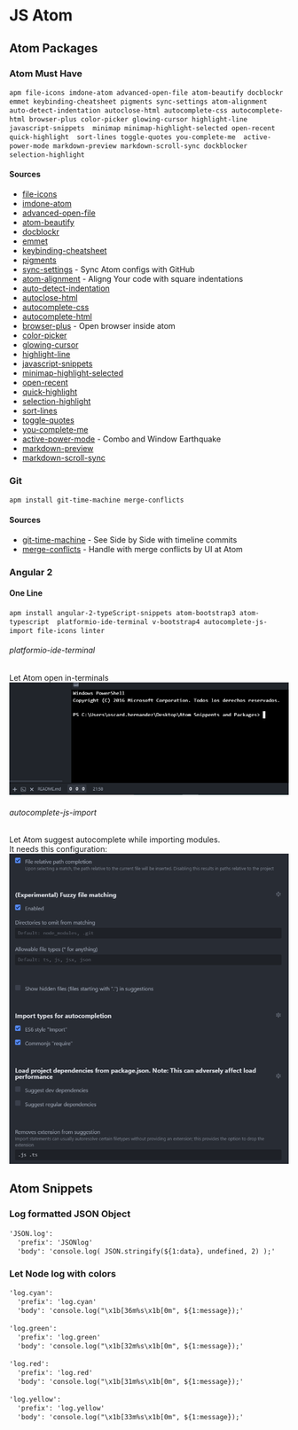 # **JS Atom**

## **Atom Packages**

### Atom Must Have
```
apm file-icons imdone-atom advanced-open-file atom-beautify docblockr emmet keybinding-cheatsheet pigments sync-settings atom-alignment auto-detect-indentation autoclose-html autocomplete-css autocomplete-html browser-plus color-picker glowing-cursor highlight-line javascript-snippets  minimap minimap-highlight-selected open-recent quick-highlight  sort-lines toggle-quotes you-complete-me  active-power-mode markdown-preview markdown-scroll-sync dockblocker  selection-highlight

```
#### Sources
* [file-icons](https://atom.io/packages/file-icons)
* [imdone-atom](https://atom.io/packages/imdone-atom)
* [advanced-open-file](https://atom.io/packages/advanced-open-fil)
* [atom-beautify](https://atom.io/packages/atom-beautify)
* [docblockr](https://atom.io/packages/docblockr)
* [emmet](https://atom.io/packages/emmet)
* [keybinding-cheatsheet](https://atom.io/packages/keybinding-cheatsheet)
* [pigments](https://atom.io/packages/pigments)
* [sync-settings](https://atom.io/packages/sync-settings) - Sync Atom configs with GitHub
* [atom-alignment](https://atom.io/packages/atom-alignment) - Aligng Your code with square indentations
* [auto-detect-indentation](https://atom.io/packages/auto-detect-indentation)
* [autoclose-html](https://atom.io/packages/autoclose-html)
* [autocomplete-css](https://atom.io/packages/autocomplete-css)
* [autocomplete-html](https://atom.io/packages/autocomplete-html)
* [browser-plus](https://atom.io/packages/browser-plus) - Open browser inside atom
* [color-picker](https://atom.io/packages/color-picker)
* [glowing-cursor](https://atom.io/packages/glowing-cursor)
* [highlight-line](https://atom.io/packages/highlight-line)
* [javascript-snippets](https://atom.io/packages/javascript-snippets)
* [minimap-highlight-selected](https://atom.io/packages/minimap-highlight-selected)
* [open-recent](https://atom.io/packages/open-recent)
* [quick-highlight](https://atom.io/packages/quick-highlight)
* [selection-highlight](https://atom.io/packages/selection-highlight)
* [sort-lines](https://atom.io/packages/sort-lines)
* [toggle-quotes](https://atom.io/packages/toggle-quotes)
* [you-complete-me](https://atom.io/packages/you-complete-me)
* [active-power-mode](https://atom.io/packages/active-power-mode) - Combo and Window Earthquake
* [markdown-preview](https://atom.io/packages/markdown-preview)
* [markdown-scroll-sync](https://atom.io/packages/markdown-scroll-sync)


### Git

```
apm install git-time-machine merge-conflicts
```
#### Sources
* [git-time-machine](https://atom.io/packages/git-time-machine) - See Side by Side with timeline commits
* [merge-conflicts](https://atom.io/packages/merge-conflicts) - Handle with merge conflicts by UI at Atom

### Angular 2

#### One Line
 ```
 apm install angular-2-typeScript-snippets atom-bootstrap3 atom-typescript  platformio-ide-terminal v-bootstrap4 autocomplete-js-import file-icons linter
 ```
###### platformio-ide-terminal
Let Atom open in-terminals
![TerminalCap](./img/terminal.png?raw=true)

###### autocomplete-js-import
Let Atom suggest autocomplete while importing modules.   
It needs this configuration:
![Imports](./img/imports.png?raw=true)

## **Atom Snippets**

### Log formatted JSON Object
```
'JSON.log':
  'prefix': 'JSONlog'
  'body': 'console.log( JSON.stringify(${1:data}, undefined, 2) );'
```

### Let Node log with colors
```
'log.cyan':
  'prefix': 'log.cyan'
  'body': 'console.log("\x1b[36m%s\x1b[0m", ${1:message});'

'log.green':
  'prefix': 'log.green'
  'body': 'console.log("\x1b[32m%s\x1b[0m", ${1:message});'

'log.red':
  'prefix': 'log.red'
  'body': 'console.log("\x1b[31m%s\x1b[0m", ${1:message});'

'log.yellow':
  'prefix': 'log.yellow'
  'body': 'console.log("\x1b[33m%s\x1b[0m", ${1:message});'
```
